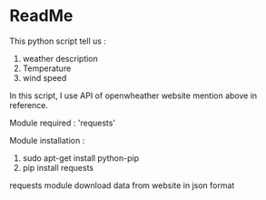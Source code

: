 # ReadMe

This python script tell us :
1. weather description
2. Temperature
3. wind speed

In this script, I use API of openwheather website mention above in reference.

Module required : 'requests'

Module installation :  
1. sudo apt-get install python-pip
2. pip install requests



requests module download data from website in json format 
